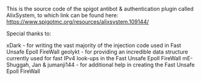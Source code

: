 This is the source code of the spigot antibot & authentication plugin called AlixSystem, to which link can be found here: https://www.spigotmc.org/resources/alixsystem.109144/

Special thanks to:

xDark - for writing the vast majority of the injection code used in Fast Unsafe Epoll FireWall
geolykt - for providing an incredible data structure currently used for fast IPv4 look-ups in the Fast Unsafe Epoll FireWall
mE-Shuggah, Jan & jumanji144 - for additional help in creating the Fast Unsafe Epoll FireWall
